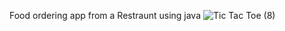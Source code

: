 Food ordering app from a Restraunt using java
![Tic Tac Toe (8)](https://github.com/rashamughal/FoodOrderApp/assets/168486874/9bd1a92b-5128-4749-b168-8295dca22243)
